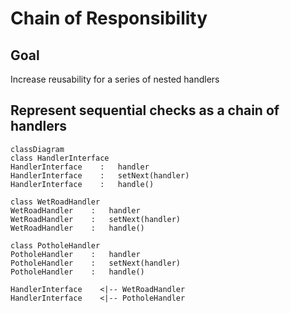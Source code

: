 # Chain of Responsibility
## Goal
Increase reusability for a series of nested handlers

## Represent sequential checks as a chain of handlers
```mermaid
classDiagram
class HandlerInterface
HandlerInterface    :   handler
HandlerInterface    :   setNext(handler)
HandlerInterface    :   handle()

class WetRoadHandler
WetRoadHandler    :   handler
WetRoadHandler    :   setNext(handler)
WetRoadHandler    :   handle()

class PotholeHandler
PotholeHandler    :   handler
PotholeHandler    :   setNext(handler)
PotholeHandler    :   handle()

HandlerInterface    <|-- WetRoadHandler
HandlerInterface    <|-- PotholeHandler
```